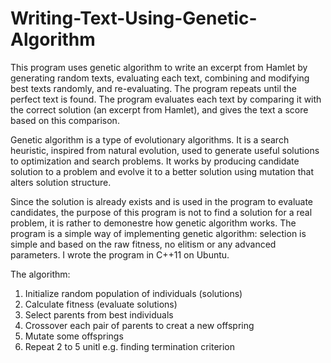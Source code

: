 # Writing-Text-Using-Genetic-Algorithm

This program uses genetic algorithm to write an excerpt from Hamlet by generating random texts, evaluating each text, combining and modifying best texts randomly, and re-evaluating. The program repeats until the perfect text is found. The program evaluates each text by comparing it with the correct solution (an excerpt from Hamlet), and gives the text a score based on this comparison.

Genetic algorithm is a type of evolutionary algorithms. It is a search heuristic, inspired from natural evolution, used to generate useful solutions to optimization and search problems. It works by producing candidate solution to a problem and evolve it to a better solution using mutation that alters solution structure.

Since the solution is already exists and is used in the program to evaluate candidates, the purpose of this program is not to find a solution for a real problem, it is rather to demonestre how genetic algorithm works. The program is a simple way of implementing genetic algorithm: selection is simple and based on the raw fitness, no elitism or any advanced parameters. I wrote the program in C++11 on Ubuntu.

The algorithm:

1. Initialize random population of individuals (solutions)
2. Calculate fitness (evaluate solutions)
3. Select parents from best individuals
4. Crossover each pair of parents to creat a new offspring
5. Mutate some offsprings
6. Repeat 2 to 5 unitl e.g. finding termination criterion
